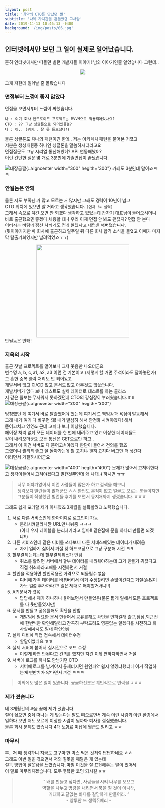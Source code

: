 ```yaml
---
layout: post
title: '최악의 CTO를 만났던 썰'
subtitle: '나의 가치관을 흔들었던 그사람'
date: 2019-11-13 10:46:13 -0400
background: '/img/posts/06.jpg'
---
```


## 인터넷에서만 보던 그 일이 실제로 일어났습니다.

흔히 인터넷에서만 떠돌던 빌런 개발자들 이야기! 남의 이야기인줄 알았습니다 그런데..

<center><img class="img-fluid" src="https://drive.google.com/uc?id=1tH1Y31mj7Qbg7X9k-FGomHNayFu3Zdve"></center><br>
<span class="caption text-muted">그게 저한테 일어날 줄 몰랐습니다.</span>

### 면접부터 느낌이 좋지 않았다

면접을 보면서부터 느낌이 싸했습니다.

```
나 : 여기 회사 안드로이드 프로젝트는 MVVM으로 적용되어있나요?
CTO : ?? 그냥 싱글톤으로 되어있을걸?
나 : 아.. (뭐지.. 잘 못 들으셨나?)
```

물론 싱글톤도 하나의 패턴이긴 한데.. 저는 아키텍처 패턴을 물어본 거였고  
저분은 생성패턴중 하나인 싱글톤을 말씀하시더라고요  
면접질문도 그냥 시리얼 통신해봤어? API 연동해봤어?  
이런 간단한 질문 몇 개로 3분만에 기술면접이 끝났습니다.

![대장금짤](https://drive.google.com/uc?id=1zyNtUris7vMdw25nhUB-D-BXfRMJUFIf 'wtf'){:.aligncenter width="300" hegith="300"}
<span class="caption text-muted">카레도 3분인데 말이죠ㅋㅋ</span>

### 안될놈은 안돼

물론 저도 부족한 거 많고 모르는 거 많지만 그래도 경력이 10년이 넘고  
CTO 위치에 있으면 알 거라고 생각했습니다. `(연차 != 실력)`  
그래서 속으로 여긴 오면 안 되겠다 생각하고 있었는데 갑자기 대표님이 들어오시더니 바로 출근했으면 좋겠다 채용할 테니 우리 이제 면접 안 봐도 괜찮지? 면접 안 본다  
이러시는 바람에 정신 차리기도 전에 알겠다고 대답을 해버렸습니다.  
(뒷이야기지만 이 회사에 출근하고 일주일 뒤 다른 회사 합격 소식을 들었고 이때가 마지막 탈출기회였지만 날려먹었죠ㅜㅜ)

<center><img class="img-fluid" src="https://drive.google.com/uc?id=1Rv6aM-IBgVHy2KoN8Y4M9ga1Unc_9F09" width="300" height="300"></center>
<span class="caption text-muted">안될놈은 안돼!</span>

### 지옥의 시작

출근 첫날 프로젝트를 열어보니 그저 웃음만 나오더군요  
변수명 a, b, c, a1, a2, a3 이런 건 기본이고 (저렇게 할 거면 주석이라도 달아놓던가)  
그 흔한 중복 클릭 처리도 안 되어있고  
개발서버 없고 CI/CD 없고 문서도 없고 아무것도 없었습니다.  
개발서버가 없다 보니 테스트도 실제 데이터로 테스트를 하는 클라스  
저 같은 쫄보는 무서워서 못하겠던데 CTO의 강심장이 부러웠습니다.ㅎㅎ  
![대장금짤](https://drive.google.com/uc?id=1U0aVSTMTLRzjR9LIZEb21bV7TetaK8Y1 'wtf'){:.aligncenter width="300" hegith="300"}

멍청했던 게 여기서 바로 탈출했어야 했는데 여기서 또 책임감과 욕심이 발동해서  
그래 내가 여기 다 바꾸면 돼! 내가 열심히 해서 안정화 시켜야겠다! 해서  
뜯어고치고 있었죠 근데 고치다 보니 이상했습니다.  
페이징 처리 없이 모든 데이터를 한 번에 내려주고 있고 이상한 데이터들도  
같이 내려오더군요 모든 통신은 GET으로만 하고..  
그래서 아 이건 서버도 다 뜯어고쳐야겠다 판단이 들어서 건의를 했죠  
그랬더니 퀄리티 좋고 잘 돌아가는데 뭘 고치냐 괜히 고치다 버그만 더 생긴다  
이러면서 거절하시더군요

![대장금짤](https://drive.google.com/uc?id=1hjB_ZY4vmiBFEiG9GZVPXyjJ2Es_tdx5 'wtf'){:.aligncenter width="400" hegith="400"}
<span class="caption text-muted">문제가 많아서 고쳐야한다고 생각이들어서 고쳐야겠다고 말한것뿐인데 왜 나대냐 하시면 ㅠㅠ </span>

> 너무 어이가없어서 이런 사람들이 많은가 하고 검색을 해보니  
> 생각보다 빌런들이 많더군요 ㅎㅎ 한번도 본적이 없고 얼굴도 모르는 분들이지만  
> 그분들이 작성했던 빌런들 후기를 보면서 동지애까지 생겼습니다. ㅎㅎㅎ

그래도 쉽게 포기할 제가 아니였죠 3개월을 설득할려고 노력했습니다.

1. 서로 다른 서비스인데 한아이디로 로그인이 가능
   - 분리시켜달라니깐 URL만 나눠줌 ㅋㅋㅋ  
     (아니 유저 테이블을 분리시키라고 임마!! 같은집에 문을 하나더 만들면 되겠냐!!)
1. 다른 서비스인데 같은 디비를 쓰다보니 다른 서비스에있는 데이터가 내려옴
   - 자기 일하기 싫어서 거절 및 하드코딩으로 그냥 구분해 시전 ㅋㅋ
1. 할부결제는되는데 할부결제취소가 안됨
   - 취소를 할려면 서버에서 할부 데이터를 내려줘야하는데 그거 만들기 귀찮다고 직접 취소하라고해를 시전하면서 거절
1. 할인을 적용하면 할인적용전 가격으로 되돌릴수 없음
   - 디비에 가격 데이터를 바꿔버려서 이거 수정할려면 손많이간다고 거절(손많이가도 컬럼 추가하라고! 일은 제대로 해야할거아냐!!)
1. API문서가 없음
   - 답답해서 제가 하나하나 물어보면서 만들었음(물론 짧게 일해서 모든 프로젝트를 다 못만들었지만)
1. 문서를 만들고 공유를해도 확인을 안함
   - 개발팀에 필요한 문서 만들어서 공유를해도 확인을 안하길래 출근,점심,퇴근전에 한번씩만 확인해달라고 간곡히 부탁드려도 영혼없는 알겠다를 시전하고 퇴사할때까지도 절대 확인안함
1. 실제 디비에 직접 접속해서 데이터수정
   - 할말이없네요 ㅎㅎ
1. 실제 서버에 붙어서 실시간으로 코드 수정
   - 이렇게 하면 안된다고 건의를 했지만 자긴 이게 편하다하면서 거절
1. 서버에 로그를 하나도 안남기던 CTO
   - 서버에 로그를 남겨야지 문제터지면 원인파악 쉽지 않겠냐했더니 이거 작업하는게 만만치가 않다면서 거절 ㅋㅋㅋ

> 이외에도 많은 일이 있습니다. 궁금하신분은 개인적으로 연락을 ㅎㅎㅎ

### 제가 졌습니다

네 3개월간의 싸움 끝에 제가 졌습니다  
절이 싫으면 중이 떠나는 게 맞는다는 말도 떠오르면서 계속 이런 사람과 이런 환경에서 일하다 보면 저도 모르게 이상한 사람이 될까봐 퇴사를 결심했습니다.  
물론 회사 문제도 있습니다 4대 보험료 미납에 월급도 밀리고 ㅎㅎ

<h3 class="section-heading">마무리</h3>

후.. 저 때 생각하니 지금도 고구마 한 박스 먹은 것처럼 답답하네요 ㅎㅎ  
그래도 이번 일을 겪으면서 저의 잘못을 깨달은 게 있는데  
설득 방법이 잘못됨을 느꼈습니다. 마침 이것을 잘 표현해주는 말이 있어서  
이 말로 마무리하겠습니다. 모두 행복한 코딩 되시길 ㅎㅎ

<center>
<blockquote class="blockquote">
<q>
    배를 만들고 싶다면, 사람들을 시켜 나무를 모으고<br>
    역할을 나누고 명령을 내리면서 북을 칠 것이 아니라,<br>
    거대하고 끝없는 바다를 갈망하게 만들어라.
</q><br>
- 앙투안 드 생텍쥐베리 - <br>
</blockquote>
</center>
